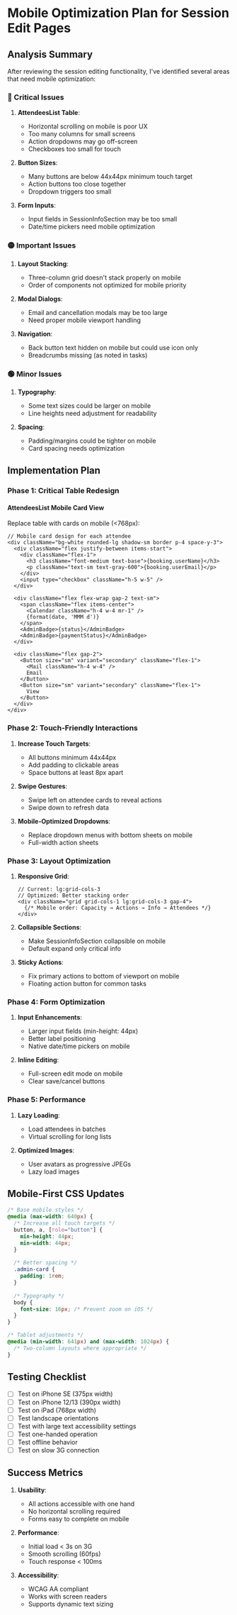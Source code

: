 # Mobile Optimization Plan for Session Edit Pages

## Analysis Summary

After reviewing the session editing functionality, I've identified several areas that need mobile optimization:

### 🔴 Critical Issues

1. **AttendeesList Table**: 
   - Horizontal scrolling on mobile is poor UX
   - Too many columns for small screens
   - Action dropdowns may go off-screen
   - Checkboxes too small for touch

2. **Button Sizes**:
   - Many buttons are below 44x44px minimum touch target
   - Action buttons too close together
   - Dropdown triggers too small

3. **Form Inputs**:
   - Input fields in SessionInfoSection may be too small
   - Date/time pickers need mobile optimization

### 🟡 Important Issues

1. **Layout Stacking**:
   - Three-column grid doesn't stack properly on mobile
   - Order of components not optimized for mobile priority

2. **Modal Dialogs**:
   - Email and cancellation modals may be too large
   - Need proper mobile viewport handling

3. **Navigation**:
   - Back button text hidden on mobile but could use icon only
   - Breadcrumbs missing (as noted in tasks)

### 🟢 Minor Issues

1. **Typography**:
   - Some text sizes could be larger on mobile
   - Line heights need adjustment for readability

2. **Spacing**:
   - Padding/margins could be tighter on mobile
   - Card spacing needs optimization

## Implementation Plan

### Phase 1: Critical Table Redesign

#### AttendeesList Mobile Card View
Replace table with cards on mobile (<768px):

```tsx
// Mobile card design for each attendee
<div className="bg-white rounded-lg shadow-sm border p-4 space-y-3">
  <div className="flex justify-between items-start">
    <div className="flex-1">
      <h3 className="font-medium text-base">{booking.userName}</h3>
      <p className="text-sm text-gray-600">{booking.userEmail}</p>
    </div>
    <input type="checkbox" className="h-5 w-5" />
  </div>
  
  <div className="flex flex-wrap gap-2 text-sm">
    <span className="flex items-center">
      <Calendar className="h-4 w-4 mr-1" />
      {format(date, 'MMM d')}
    </span>
    <AdminBadge>{status}</AdminBadge>
    <AdminBadge>{paymentStatus}</AdminBadge>
  </div>
  
  <div className="flex gap-2">
    <Button size="sm" variant="secondary" className="flex-1">
      <Mail className="h-4 w-4" />
      Email
    </Button>
    <Button size="sm" variant="secondary" className="flex-1">
      View
    </Button>
  </div>
</div>
```

### Phase 2: Touch-Friendly Interactions

1. **Increase Touch Targets**:
   - All buttons minimum 44x44px
   - Add padding to clickable areas
   - Space buttons at least 8px apart

2. **Swipe Gestures**:
   - Swipe left on attendee cards to reveal actions
   - Swipe down to refresh data

3. **Mobile-Optimized Dropdowns**:
   - Replace dropdown menus with bottom sheets on mobile
   - Full-width action sheets

### Phase 3: Layout Optimization

1. **Responsive Grid**:
   ```tsx
   // Current: lg:grid-cols-3
   // Optimized: Better stacking order
   <div className="grid grid-cols-1 lg:grid-cols-3 gap-4">
     {/* Mobile order: Capacity → Actions → Info → Attendees */}
   </div>
   ```

2. **Collapsible Sections**:
   - Make SessionInfoSection collapsible on mobile
   - Default expand only critical info

3. **Sticky Actions**:
   - Fix primary actions to bottom of viewport on mobile
   - Floating action button for common tasks

### Phase 4: Form Optimization

1. **Input Enhancements**:
   - Larger input fields (min-height: 44px)
   - Better label positioning
   - Native date/time pickers on mobile

2. **Inline Editing**:
   - Full-screen edit mode on mobile
   - Clear save/cancel buttons

### Phase 5: Performance

1. **Lazy Loading**:
   - Load attendees in batches
   - Virtual scrolling for long lists

2. **Optimized Images**:
   - User avatars as progressive JPEGs
   - Lazy load images

## Mobile-First CSS Updates

```css
/* Base mobile styles */
@media (max-width: 640px) {
  /* Increase all touch targets */
  button, a, [role="button"] {
    min-height: 44px;
    min-width: 44px;
  }
  
  /* Better spacing */
  .admin-card {
    padding: 1rem;
  }
  
  /* Typography */
  body {
    font-size: 16px; /* Prevent zoom on iOS */
  }
}

/* Tablet adjustments */
@media (min-width: 641px) and (max-width: 1024px) {
  /* Two-column layouts where appropriate */
}
```

## Testing Checklist

- [ ] Test on iPhone SE (375px width)
- [ ] Test on iPhone 12/13 (390px width)
- [ ] Test on iPad (768px width)
- [ ] Test landscape orientations
- [ ] Test with large text accessibility settings
- [ ] Test one-handed operation
- [ ] Test offline behavior
- [ ] Test on slow 3G connection

## Success Metrics

1. **Usability**:
   - All actions accessible with one hand
   - No horizontal scrolling required
   - Forms easy to complete on mobile

2. **Performance**:
   - Initial load < 3s on 3G
   - Smooth scrolling (60fps)
   - Touch response < 100ms

3. **Accessibility**:
   - WCAG AA compliant
   - Works with screen readers
   - Supports dynamic text sizing